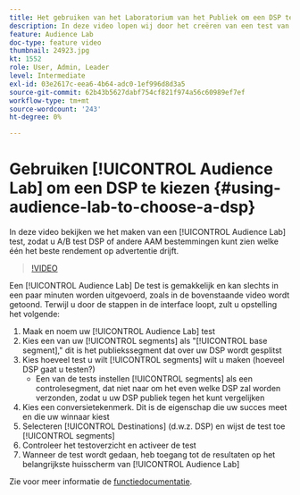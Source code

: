 ```yaml
---
title: Het gebruiken van het Laboratorium van het Publiek om een DSP te kiezen
description: In deze video lopen wij door het creëren van een test van het Laboratorium van de Publiek, zodat u A/B DSP of andere AAM bestemmingen kunt testen om te zien welke één de beste terugkeer op advertentie zal drijven uitgeven.
feature: Audience Lab
doc-type: feature video
thumbnail: 24923.jpg
kt: 1552
role: User, Admin, Leader
level: Intermediate
exl-id: 03e2617c-eea6-4b64-adc0-1ef996d8d3a5
source-git-commit: 62b43b5627dabf754cf821f974a56c60989ef7ef
workflow-type: tm+mt
source-wordcount: '243'
ht-degree: 0%

---
```


# Gebruiken [!UICONTROL Audience Lab] om een DSP te kiezen {#using-audience-lab-to-choose-a-dsp}

In deze video bekijken we het maken van een [!UICONTROL Audience Lab] test, zodat u A/B test DSP of andere AAM bestemmingen kunt zien welke één het beste rendement op advertentie drijft.

>[!VIDEO](https://video.tv.adobe.com/v/24923/?quality=12)

Een [!UICONTROL Audience Lab] De test is gemakkelijk en kan slechts in een paar minuten worden uitgevoerd, zoals in de bovenstaande video wordt getoond. Terwijl u door de stappen in de interface loopt, zult u opstelling het volgende:

1. Maak en noem uw [!UICONTROL Audience Lab] test
1. Kies een van uw [!UICONTROL segments] als &quot;[!UICONTROL base segment],&quot; dit is het publiekssegment dat over uw DSP wordt gesplitst
1. Kies hoeveel test u wilt [!UICONTROL segments] wilt u maken (hoeveel DSP gaat u testen?)
   * Een van de tests instellen [!UICONTROL segments] als een controlesegment, dat niet naar om het even welke DSP zal worden verzonden, zodat u uw DSP publiek tegen het kunt vergelijken
1. Kies een conversietekenmerk. Dit is de eigenschap die uw succes meet en die uw winnaar kiest
1. Selecteren [!UICONTROL Destinations] (d.w.z. DSP) en wijst de test toe [!UICONTROL segments]
1. Controleer het testoverzicht en activeer de test
1. Wanneer de test wordt gedaan, heb toegang tot de resultaten op het belangrijkste huisscherm van [!UICONTROL Audience Lab]

Zie voor meer informatie de [functiedocumentatie](https://experienceleague.adobe.com/docs/audience-manager/user-guide/features/audience-lab/audience-lab.html?lang=nl-NL).
